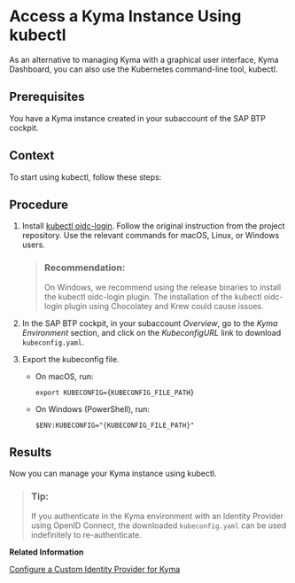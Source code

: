 <!-- loio3e25944e491049b2aeec68c562a5ee48 -->

# Access a Kyma Instance Using kubectl

As an alternative to managing Kyma with a graphical user interface, Kyma Dashboard, you can also use the Kubernetes command-line tool, kubectl.



<a name="loio3e25944e491049b2aeec68c562a5ee48__prereq_uhk_rc3_3tb"/>

## Prerequisites

You have a Kyma instance created in your subaccount of the SAP BTP cockpit.



## Context

To start using kubectl, follow these steps:



## Procedure

1.  Install [kubectl oidc-login](https://github.com/int128/kubelogin). Follow the original instruction from the project repository. Use the relevant commands for macOS, Linux, or Windows users.

    > ### Recommendation:  
    > On Windows, we recommend using the release binaries to install the kubectl oidc-login plugin. The installation of the kubectl oidc-login plugin using Chocolatey and Krew could cause issues.

2.  In the SAP BTP cockpit, in your subaccount *Overview*, go to the *Kyma Environment* section, and click on the *KubeconfigURL* link to download `kubeconfig.yaml`.

3.  Export the kubeconfig file.

    -   On macOS, run:

        ```
        export KUBECONFIG={KUBECONFIG_FILE_PATH}
        ```

    -   On Windows \(PowerShell\), run:

        ```
        $ENV:KUBECONFIG="{KUBECONFIG_FILE_PATH}"
        ```





<a name="loio3e25944e491049b2aeec68c562a5ee48__result_jp1_p4w_fsb"/>

## Results

Now you can manage your Kyma instance using kubectl.

> ### Tip:  
> If you authenticate in the Kyma environment with an Identity Provider using OpenID Connect, the downloaded `kubeconfig.yaml` can be used indefinitely to re-authenticate.

**Related Information**  


[Configure a Custom Identity Provider for Kyma](../60-security/configure-a-custom-identity-provider-for-kyma-67bcc6e.md "Enable the Kyma environment with a custom identity provider.")

